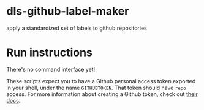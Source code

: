 # dls-github-label-maker
apply a standardized set of labels to github repositories

# Run instructions
There's no command interface yet!

These scripts expect you to have a Github personal access token exported in your shell, under the name `GITHUBTOKEN`. That token should have `repo` access. For more information about creating a Github token, check out [their docs](https://help.github.com/articles/creating-a-personal-access-token-for-the-command-line/).

